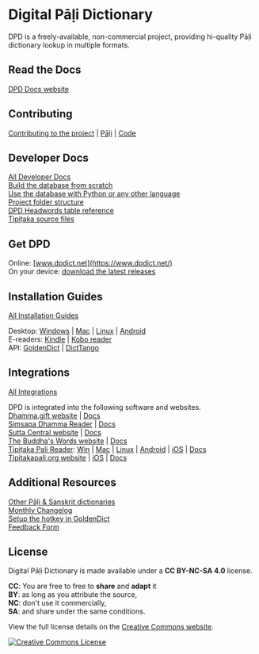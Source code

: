 # Digital Pāḷi Dictionary

DPD is a freely-available, non-commercial project, providing hi-quality Pāḷi dictionary lookup in multiple formats.

## Read the Docs
[DPD Docs website](https://digitalpalidictionary.github.io)

## Contributing
[Contributing to the project](https://digitalpalidictionary.github.io/contributing/) | [Pāḷi](https://digitalpalidictionary.github.io/contributing/pali/) | [Code](https://digitalpalidictionary.github.io/contributing/code/)

## Developer Docs

[All Developer Docs](https://digitalpalidictionary.github.io/technical/)  
[Build the database from scratch](https://digitalpalidictionary.github.io/technical/build_db/)  
[Use the database with Python or any other language](https://digitalpalidictionary.github.io/technical/use_db/)  
[Project folder structure](https://digitalpalidictionary.github.io/technical/project_folder_structure/)  
[DPD Headwords table reference](https://digitalpalidictionary.github.io/technical/dpd_headwords_table/)  
[Tipiṭaka source files](https://digitalpalidictionary.github.io/technical/tipitaka_source_files/)  

## Get DPD
Online: [www.dpdict.net](https://www.dpdict.net/)  
On your device: [download the latest releases](https://github.com/digitalpalidictionary/dpd-db/releases)

## Installation Guides
[All Installation Guides](https://digitalpalidictionary.github.io/install/)

Desktop: [Windows](https://digitalpalidictionary.github.io/install/win/) | [Mac](https://digitalpalidictionary.github.io/install/mac/) | [Linux](https://digitalpalidictionary.github.io/install/linux/) | [Android](https://digitalpalidictionary.github.io/install/android_dicttango/)  
E-readers: [Kindle](https://digitalpalidictionary.github.io/install/kindle/) | [Kobo reader](https://digitalpalidictionary.github.io/install/kobo/)  
API: [GoldenDict](https://digitalpalidictionary.github.io/webapp/api_goldendict/) |
[DictTango](https://digitalpalidictionary.github.io/webapp/api_dicttango/)

## Integrations

[All Integrations](https://digitalpalidictionary.github.io/integrations/)

DPD is integrated into the following software and websites.  
[Dhamma.gift website](https://find.dhamma.gift/) | [Docs](https://digitalpalidictionary.github.io/integrations/dhamma_gift/)  
[Simsapa Dhamma Reader](https://simsapa.github.io/) | [Docs](https://digitalpalidictionary.github.io/integrations/simsapa/)    
[Sutta Central website](https://suttacentral.net/) | [Docs](https://digitalpalidictionary.github.io/integrations/sutta_central/)  
[The Buddha's Words website](https://thebuddhaswords.net/mn/mn1.html#content) | [Docs](https://digitalpalidictionary.github.io/integrations/tbw/)  
[Tipiṭaka Pali Reader](https://americanmonk.org/tipitaka-pali-reader/): [Win](https://apps.microsoft.com/store/detail/tipitaka-pali-reader/9MTH9TD82TGR?hl=en-ms&gl=ms) | [Mac](https://apps.apple.com/us/app/tipitaka-pali-reader/id1541426949) | [Linux](https://github.com/bksubhuti/tipitaka-pali-reader/releases/) | [Android](https://play.google.com/store/apps/details?id=com.paauk.tipitakapalireader) | [iOS](https://apps.apple.com/us/app/tipitaka-pali-reader/id1541426949) | [Docs](https://digitalpalidictionary.github.io/integrations/tpr/)  
[Tipitakapali.org website](https://tipitakapali.org/) | [iOS](https://apps.apple.com/vn/app/tipitakacst/id6743404213) | [Docs](https://digitalpalidictionary.github.io/integrations/tipitakapali/)  

## Additional Resources
[Other Pāḷi & Sanskrit dictionaries](https://github.com/digitalpalidictionary/dpd-db/tree/main/exporter/other_dictionaries)  
[Monthly Changelog](https://digitalpalidictionary.github.io/changelog.html)  
[Setup the hotkey in GoldenDict](https://digitalpalidictionary.github.io/setup_hotkey.html)  
[Feedback Form](https://docs.google.com/forms/d/e/1FAIpQLSf9boBe7k5tCwq7LdWgBHHGIPVc4ROO5yjVDo1X5LDAxkmGWQ/viewform)

## License

Digital Pāḷi Dictionary is made available under a __CC BY-NC-SA 4.0__ license. 

__CC__: You are free to free to __share__ and __adapt__ it  
__BY__: as long as you attribute the source,   
__NC__: don't use it commercially,   
__SA__: and share under the same conditions.  

View the full license details on the [Creative Commons website](http://creativecommons.org/licenses/by-nc-sa/4.0/).

<a rel="license" href="http://creativecommons.org/licenses/by-nc-sa/4.0/" target="_blank"><img alt="Creative Commons License" style="border-width:0" src="https://i.creativecommons.org/l/by-nc-sa/4.0/88x31.png" /></a><br />